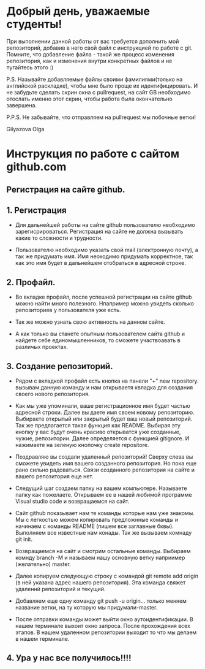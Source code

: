 # Добрый день, уважаемые студенты! 
  При выполнении данной работы от вас требуется дополнить мой репозиторий, добавив в него свой файл с инструкцией по работе с git. Помните, что добавление файла - такой же процесс изменения репозитория, как и изменения внутри конкретных файлов и не пугайтесь этого :)

  P.S. Называйте добавляемые файлы своими фамилиями(только на английской раскладке), чтобы мне было проще их идентифицировать. И не забудьте сделать скрин окна с pullrequest, на сайт GB необходимо отослать именно этот скрин, чтобы работа была окончательно завершена.

  P.P.S. Не забывайте, что отправляем на pullrequest мы побочные ветки!

  Gilyazova Olga

  # Инструкция по работе с сайтом github.com

## Регистрация на сайте github.

## 1. Регистрация
* Для дальнейшей работы на сайте github пользователю необходимо зарегисрироваться. Регистрация на сайте не должна вызывать какие то сложности и трудности.

* Пользователю необходимо указать свой mail (электронную почту), а так же придумать имя. Имя неоходимо придумать корректное, так как это имя будет в дальнейшем отобраться в адресной строке.

## 2. Профайл.

* Во вкладке профайл, после успешной регистрации на сайте github можно найти много полезного. Нпапример можно увидеть сколько репозиториев у пользователя уже есть. 

* Так же можно узнать свою активность на данном сайте. 

* А как только вы станете опытным пользователем сайта github и найдете себе единомышленников, то сможете участвоавать в различых проектах.

## 3. Создание репозиторий.

* Рядом с вкладкой профайл есть кнопка на панели "+" new repository. вызывам данную команду и нам открываетя квладка для создания своего нового репозитория.

* Как мы уже упоминали, ваше регистрационное имя будет частью адресной строки.  Далее вы даете имя своем новому репозиторию. Выбираете открытый или закрытый будет ваш новый репозиторий. Так же предлагается такая функция как README. Выбирая эту кнопку у вас будут очень красиво открыватся уже созданные, чужие, репозитории. Далее определяется  с функцией gitignore. И нажимаете на зеленую кнопочку create repositore.

* Поздравляю вы создали удаленный репозиторий! Сверху слева вы сможете увидеть имя вашего созданного репозитория. Но пока еще рано сильно радоваться. Связи созданного репозитория на сайте и вашего репозитория еще нет.

* Следущий шаг создаем папку на вашем компьютере. Называете папку как пожелаете. Открываем ее в нашей любимой программе Visual studio code и возвращаемся на сайт.

* Сайт github  показывает нам те команды которые нам уже знакомы. Мы с легкостью можем копировать предложнные команды и начинаем с команды README (пишем все заглавные бквы). Выполняем все известные нам конады. Так же вызываем комнаду git init.

* Возвращаемся на сайт и смотрим остальные команды. Выбираем комнду branch -M  и называем нашу основную ветку наприимер (желательно) master.

* Далее копируем следующую строку с командой git remote add origin (в ней указана адрес нашего репозитория). Эта команда свяжет удаленнй репозиторий и текущий.

* Добавляем еще одну команду git push -u origin... только меняем название ветки, на ту которую мы придумали-master.
* После отправки команды может выйти окно аутоидентификации. В нашем терминале выхоит окно запроса. После прохождения всех этапов. В нашем удаленном репозитории выходит то что мы делаем в нашем терминале.

## 4. Ура у нас все получилось!!!!